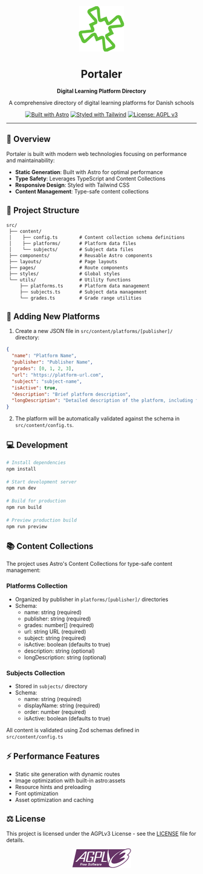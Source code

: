 <div align="center">
	<img src="public/str_logo_icon.svg" alt="Portaler Logo" width="120" height="120">
	<h1>Portaler</h1>
	<p><strong>Digital Learning Platform Directory</strong></p>
	<p>A comprehensive directory of digital learning platforms for Danish schools</p>
</div>

<div align="center">

[![Built with Astro](https://img.shields.io/badge/Built%20with-Astro-0C8FC4.svg?logo=astro)](https://astro.build)
[![Styled with Tailwind](https://img.shields.io/badge/styled%20with-Tailwind-06B6D4?logo=tailwindcss&logoColor=white)](https://tailwindcss.com)
[![License: AGPL v3](https://img.shields.io/badge/License-AGPL%20v3-blue.svg)](https://www.gnu.org/licenses/agpl-3.0)

</div>

---

## 📖 Overview

Portaler is built with modern web technologies focusing on performance and maintainability:

- **Static Generation**: Built with Astro for optimal performance
- **Type Safety**: Leverages TypeScript and Content Collections
- **Responsive Design**: Styled with Tailwind CSS
- **Content Management**: Type-safe content collections

## 🚀 Project Structure

```
src/
 ├── content/
 │    ├── config.ts        # Content collection schema definitions
 │    ├── platforms/       # Platform data files
 │    └── subjects/        # Subject data files
 ├── components/           # Reusable Astro components
 ├── layouts/              # Page layouts
 ├── pages/                # Route components
 ├── styles/               # Global styles
 └── utils/                # Utility functions
     ├── platforms.ts      # Platform data management
     ├── subjects.ts       # Subject data management
     └── grades.ts         # Grade range utilities
```

## 📝 Adding New Platforms

1. Create a new JSON file in `src/content/platforms/[publisher]/` directory:

```json
{
  "name": "Platform Name",
  "publisher": "Publisher Name",
  "grades": [0, 1, 2, 3],
  "url": "https://platform-url.com",
  "subject": "subject-name",
  "isActive": true,
  "description": "Brief platform description",
  "longDescription": "Detailed description of the platform, including features, use cases, and other relevant information"
}
```

2. The platform will be automatically validated against the schema in `src/content/config.ts`.

## 💻 Development

```bash
# Install dependencies
npm install

# Start development server
npm run dev

# Build for production
npm run build

# Preview production build
npm run preview
```

## 📚 Content Collections

The project uses Astro's Content Collections for type-safe content management:

### Platforms Collection

- Organized by publisher in `platforms/[publisher]/` directories
- Schema:
  - name: string (required)
  - publisher: string (required)
  - grades: number[] (required)
  - url: string URL (required)
  - subject: string (required)
  - isActive: boolean (defaults to true)
  - description: string (optional)
  - longDescription: string (optional)

### Subjects Collection

- Stored in `subjects/` directory
- Schema:
  - name: string (required)
  - displayName: string (required)
  - order: number (required)
  - isActive: boolean (defaults to true)

All content is validated using Zod schemas defined in `src/content/config.ts`

## ⚡ Performance Features

- Static site generation with dynamic routes
- Image optimization with built-in astro:assets
- Resource hints and preloading
- Font optimization
- Asset optimization and caching

## ⚖️ License

This project is licensed under the AGPLv3 License - see the [LICENSE](LICENSE) file for details.

<div align="center">
	<a href="https://www.gnu.org/licenses/agpl-3.0.en.html">
		<img src="public/agplv3_icon.png" alt="GNU AGPLv3">
	</a>
</div>
